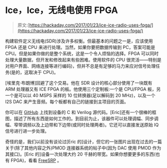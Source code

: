 # Ice，Ice，无线电使用 FPGA

> 原文:[https://hackaday.com/2017/01/23/ice-ice-radio-uses-fpga/](https://hackaday.com/2017/01/23/ice-ice-radio-uses-fpga/)

构建软件定义无线电(SDR)涉及许多权衡。但最基本的问题之一是，应该使用 FPGA 还是 CPU 来进行处理。当然，如果你要把数据传输到 PC，答案可能是 CPU。但是如果你做的是整个系统，这是一个令人烦恼的选择。FPGA 可以同时处理大量数据，但开发和修改起来有些困难。使用软件的 CPU 很灵活——特别是对用户界面、网络连接等进行编码)，但并不总是有足够的马力来应对信号处理任务(是的，这取决于 CPU)。

[埃里克·布朗博]回避了这个交易。他在 SDR 设计的核心部分使用了一块既有 ARM 处理器又有 ICE FPGA 的板。他使用三个定制板:一个是 CPU/FPGA 板，另一个是可以以 40 MSPS 采样的 10 位转换器(足以解码到 20 MHz)，以及一个 I2S DAC 来产生音频。每个板都有自己的链接到主项目的页面。

你可以在 [GitHub](https://github.com/emeb/iceRadio) 上找到设备的 C 和 Verilog 源代码。[Eric]还有一个很棒的框图，描述了所有东西是如何工作的。到目前为止，该器件可以处理调幅、同步调幅、窄带调频以及上边带和下边带(或同时处理两者)。它还可以直接发送原始 IQ 信号进行进一步处理。

奇怪的是，我们以前没有谈论过[Eric 的]设计，但它的一张图片出现在过去的一篇关于(除了其他内容之外)PMOD 连接器系统的帖子中(因为 DAC 使用 PMOD 作为其接口)。[Eric 的]设备一次处理大约 20 千赫的带宽。如果你想要更多的东西(也有 FPGA)，看看 [FreeSRP](https://hackaday.com/2016/07/28/amazing-sdr-built-by-16-year-old/) 。